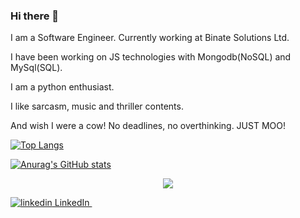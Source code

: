 ### Hi there 👋 

I am a Software Engineer. Currently working at Binate Solutions Ltd.

I have been working on JS technologies with Mongodb(NoSQL) and MySql(SQL).

I am a python enthusiast.   

I like sarcasm, music and thriller contents. 

And wish I were a cow! No deadlines, no overthinking. JUST MOO!


[![Top Langs](https://github-readme-stats.vercel.app/api/top-langs/?username=Fathma&layout=compact&theme=merko&how_icons=true&hide=html,EJS,css,Less&exclude_repo=admin2)](https://github.com/anuraghazra/github-readme-stats)

[![Anurag's GitHub stats](https://github-readme-stats.vercel.app/api?username=Fathma&count_private=true&show_icons=true&theme=merko)](https://github.com/anuraghazra/github-readme-stats) <div align="center">![](https://komarev.com/ghpvc/?username=Fathma&color=yellow)</div>


<p>
  <a href="https://www.linkedin.com/in/fathma-siddique-1a0412138/" rel="nofollow noreferrer">
    <img src="https://i.stack.imgur.com/gVE0j.png" alt="linkedin"> LinkedIn
  </a> &nbsp; 
</p> 

<!--
**Fathma/Fathma** is a ✨ _special_ ✨ repository because its `README.md` (this file) appears on your GitHub profile.

Here are some ideas to get you started:

- 🔭 I’m currently working on ...
- 🌱 I’m currently learning ...
- 👯 I’m looking to collaborate on ...
- 🤔 I’m looking for help with ...
- 💬 Ask me about ...
- 📫 How to reach me: ...
- 😄 Pronouns: ...
- ⚡ Fun fact: ...
-->
